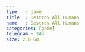 ```yaml
---
type   : game
title  : Destroy All Humans
name   : Destroy All Humans
categories: [game]
telegram : 345
size: 2.0 GB
---
```



